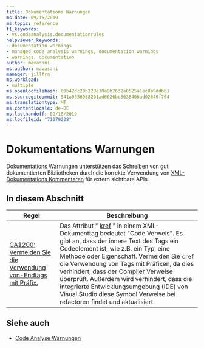 ```yaml
---
title: Dokumentations Warnungen
ms.date: 09/16/2019
ms.topic: reference
f1_keywords:
- vs.codeanalysis.documentationrules
helpviewer_keywords:
- documentation warnings
- managed code analysis warnings, documentation warnings
- warnings, documentation
author: mavasani
ms.author: mavasani
manager: jillfra
ms.workload:
- multiple
ms.openlocfilehash: 00b42dc20b228e30a9b2632a0525a1ec8a9ddbb1
ms.sourcegitcommit: 541a0556958201ad6626bc8638406ad02640f764
ms.translationtype: MT
ms.contentlocale: de-DE
ms.lasthandoff: 09/18/2019
ms.locfileid: "71079208"
---
```

# <a name="documentation-warnings"></a>Dokumentations Warnungen

Dokumentations Warnungen unterstützen das Schreiben von gut dokumentierten Bibliotheken durch die korrekte Verwendung von [XML-Dokumentations Kommentaren](https://docs.microsoft.com/dotnet/csharp/codedoc) für extern sichtbare APIs.

## <a name="in-this-section"></a>In diesem Abschnitt

| Regel | Beschreibung |
| - | - |
| [CA1200: Vermeiden Sie die Verwendung von-Endtags mit Präfix.](../code-quality/ca1200.md) | Das Attribut " [kref](https://docs.microsoft.com/dotnet/csharp/programming-guide/xmldoc/cref-attribute) " in einem XML-Dokumenttag bedeutet "Code Verweis". Es gibt an, dass der innere Text des Tags ein Codeelement ist, wie z.B. ein Typ, eine Methode oder Eigenschaft. Vermeiden Sie `cref` die Verwendung von Tags mit Präfixen, da dies verhindert, dass der Compiler Verweise überprüft. Außerdem wird verhindert, dass die integrierte Entwicklungsumgebung (IDE) von Visual Studio diese Symbol Verweise bei refactoren findet und aktualisiert. |

## <a name="see-also"></a>Siehe auch

- [Code Analyse Warnungen](../code-quality/code-analysis-for-managed-code-warnings.md)

